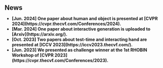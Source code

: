 <h2 style="margin: 60px 0px 10px;">News</h2>

<ul>
<li><strong>[Jun. 2024] One paper about human and object is presented at [CVPR 2024](https://cvpr.thecvf.com/Conferences/2024).</li>
<li><strong>[Mar. 2024] One paper about interactive generation is uploaded to [Arxiv](https://arxiv.org/).</li>
<li><strong>[Oct. 2023] Two papers about test-time and interacting hand are presented at [ICCV 2023](https://iccv2023.thecvf.com/).</li>
<li><strong>[Jun. 2023] We presented as challenge winner at the 1st RHOBIN Workshop of [CVPR 2023](https://cvpr.thecvf.com/Conferences/2023).
</li>

</ul>
